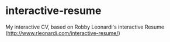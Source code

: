 # interactive-resume
My interactive CV, based on Robby Leonardi's interactive Resume (http://www.rleonardi.com/interactive-resume/)
